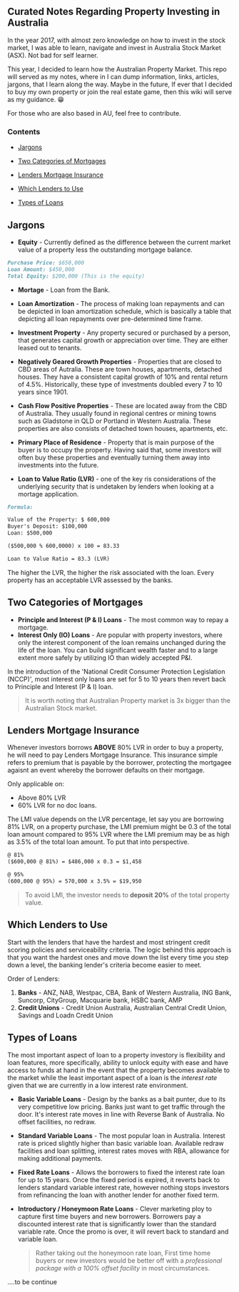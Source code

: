 ## Curated Notes Regarding Property Investing in Australia

In the year 2017, with almost zero knowledge on how to invest in the stock market, I was able to learn, navigate and invest in Australia Stock Market (ASX). Not bad for self learner.

This year, I decided to learn how the Australian Property Market. This repo will served as my notes, where in I can dump information, links, articles, jargons, that I learn along the way. Maybe in the future, If ever that I decided to buy my own property or join the real estate game, then this wiki will serve as my guidance. 😁

For those who are also based in AU, feel free to contribute.

### Contents

* [Jargons](#jargons)

* [Two Categories of Mortgages](#Two-Categories-of-Mortgages)

* [Lenders Mortgage Insurance](#Lenders-Mortgage-Insurance)

* [Which Lenders to Use](#Which-Lenders-to-Use)

* [Types of Loans](#Types-of-Loans)

## Jargons

* **Equity** - Currently defined as the difference between the current market value of a property less the outstanding mortgage balance.

```markdown
Purchase Price: $650,000
Loan Amount: $450,000
Total Equity: $200,000 (This is the equity)
```

* **Mortage** - Loan from the Bank.
* **Loan Amortization** - The process of making loan repayments and can be depicted in loan amortization schedule, which is basically a table that depicting all loan repayments over pre-determined time frame.

* **Investment Property** - Any property secured or purchased by a person, that generates capital growth or appreciation over time. They are either leased out to tenants.
* **Negatively Geared Growth Properties** - Properties that are closed to CBD areas of Autralia. These are town houses, apartments, detached houses. They have a consistent capital growth of 10% and rental return of 4.5%. Historically, these type of investments doubled every 7 to 10 years since 1901.
* **Cash Flow Positive Properties** - These are located away from the CBD of Australia. They usually found in regional centres or mining towns such as Gladstone in QLD or Portland in Western Australia. These properties are also consists of detached town houses, apartments, etc.
* **Primary Place of Residence** - Property that is main purpose of the buyer is to occupy the property. Having said that, some investors will often buy these properties and eventually turning them away into investments into the future.

* **Loan to Value Ratio (LVR)** - one of the key ris considerations of the underlying security that is undetaken by lenders when looking at a mortage application.

```markdown
Formula:

Value of the Property: $ 600,000
Buyer's Deposit: $100,000
Loan: $500,000

($500,000 % 600,0000) x 100 = 83.33

Loan to Value Ratio = 83.3 (LVR)
```

The higher the LVR, the higher the risk associated with the loan. Every property has an acceptable LVR assessed by the banks.

## Two Categories of Mortgages

* **Principle and Interest (P & I) Loans** - The most common way to repay a mortgage.
* **Interest Only (IO) Loans** - Are popular with property investors, where only the interest component of the loan remains unchanged during the life of the loan. You can build significant wealth faster and to a large extent more safely by utilizing IO than widely accepted P&I.

In the introduction of the 'National Credit Consumer Protection Legislation (NCCP)', most interest only loans are set for 5 to 10 years then revert back to Principle and Interest (P & I) loan.

> It is worth noting that Australian Property market is 3x bigger than the Australian Stock market.

## Lenders Mortgage Insurance

Whenever investors borrows **ABOVE** 80% LVR in order to buy a property, he will need to pay Lenders Mortgage Insurance. This insurance simple refers to premium that is payable by the borrower, protecting the mortgagee agaisnt an event whereby the borrower defaults on their mortgage.

Only applicable on:

* Above 80% LVR
* 60% LVR for no doc loans.

The LMI value depends on the LVR percentage, let say you are borrowing 81% LVR, on a property purchase, the LMI premium might be 0.3 of the total loan amount compared to 95% LVR where the LMI premium may be as high as 3.5% of the total loan amount. To put that into perspective.

```markdown
@ 81%
($600,000 @ 81%) = $486,000 x 0.3 = $1,458

@ 95%
(600,000 @ 95%) = 570,000 x 3.5% = $19,950
```

> To avoid LMI, the investor needs to **deposit 20%** of the total property value.

## Which Lenders to Use

Start with the lenders that have the hardest and most stringent credit scoring policies and serviceability criteria. The logic behind this approach is that you want the hardest ones and move down the list every time you step down a level, the banking lender's criteria become easier to meet.

Order of Lenders:

1.  **Banks** - ANZ, NAB, Westpac, CBA, Bank of Western Australia, ING Bank, Suncorp, CityGroup, Macquarie bank, HSBC bank, AMP
2.  **Credit Unions** - Credit Union Australia, Australian Central Credit Union, Savings and Loadn Credit Union

## Types of Loans

The most important aspect of loan to a property investory is flexibility and loan features, more specifically, ability to unlock equity with ease and have access to funds at hand in the event that the property becomes available to the market while the least important aspect of a loan is the <i>interest rate</i> given that we are currently in a low interest rate environment.

* **Basic Variable Loans** - Design by the banks as a bait punter, due to its very competitive low pricing. Banks just want to get traffic through the door. It's interest rate moves in line with Reverse Bank of Australia. No offset facilities, no redraw.

* **Standard Variable Loans** - The most popular loan in Australia. Interest rate is priced slightly higher than basic variable loan. Available redraw facilities and loan splitting, interest rates moves with RBA, allowance for making additional payments.

* **Fixed Rate Loans** - Allows the borrowers to fixed the interest rate loan for up to 15 years. Once the fixed period is expired, it reverts back to lenders standard variable interest rate, however nothing stops investors from refinancing the loan with another lender for another fixed term.

* **Introductory / Honeymoon Rate Loans** - Clever marketing ploy to capture first time buyers and new borrowers. Borrowers pay a discounted interest rate that is significantly lower than the standard variable rate. Once the promo is over, it will revert back to standard and variable loan.

  > Rather taking out the honeymoon rate loan, First time home buyers or new investors would be better off with a <i>professional package with a 100% offset facility</i> in most circumstances.

....to be continue
